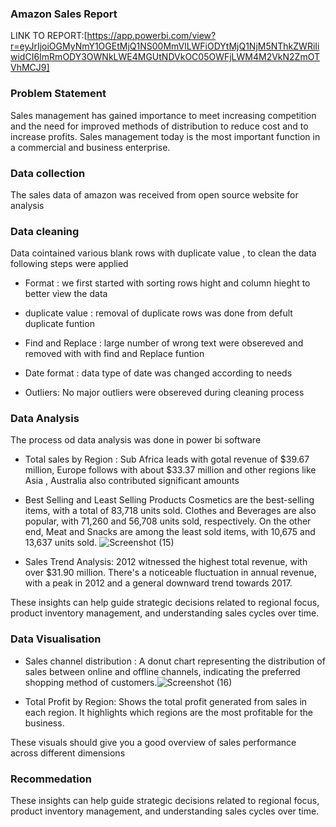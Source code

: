 ### Amazon Sales Report 
LINK TO REPORT:[https://app.powerbi.com/view?r=eyJrIjoiOGMyNmY1OGEtMjQ1NS00MmVlLWFiODYtMjQ1NjM5NThkZWRiIiwidCI6ImRmODY3OWNkLWE4MGUtNDVkOC05OWFjLWM4M2VkN2ZmOTVhMCJ9]

### Problem Statement
Sales management has gained importance to meet increasing competition and the need for improved methods of distribution to reduce cost and to increase profits. Sales management today is the most important function in a commercial and business enterprise.

### Data collection 
 The sales data of amazon was received  from open source website for analysis 

 ### Data cleaning
 Data cointained various blank rows with duplicate value ,  to clean the data following steps were applied

 - Format : we first started with sorting rows hight and column hieght to better view the data  

- duplicate value : removal of duplicate rows was done from defult duplicate funtion 

- Find and Replace : large number of wrong text were obsereved and removed with with find and Replace funtion

- Date format : data type of date was changed according to needs 

- Outliers: No major outliers were obsereved during cleaning process

### Data Analysis
The process od data analysis was done in power bi software 

- Total sales by Region : Sub Africa leads with gotal revenue of $39.67 million,
 Europe follows with about $33.37 million and other regions like Asia , Australia also contributed significant amounts

- Best Selling and Least Selling Products 
 Cosmetics are the best-selling items, with a total of 83,718 units sold.
Clothes and Beverages are also popular, with 71,260 and 56,708 units sold, respectively.
On the other end, Meat and Snacks are among the least sold items, with 10,675 and 13,637 units sold.
![Screenshot (15)](https://github.com/Harry1sol/Sales-analysis-Amazon-/assets/162426151/bd5a2adb-b09e-45cb-94ee-bdc78a8fd0db)

- Sales Trend Analysis: 2012 witnessed the highest total revenue,  with over $31.90 million. There's a noticeable fluctuation in annual revenue, with a peak in 2012 and a general downward trend towards 2017.

These insights can help guide strategic decisions related to regional focus, product inventory management, and understanding sales cycles over time.

### Data Visualisation

- Sales channel distribution : A donut chart representing the distribution of sales between online and offline channels, indicating the preferred shopping method of customers.![Screenshot (16)](https://github.com/Harry1sol/Sales-analysis-Amazon-/assets/162426151/5a1a0f27-4a90-41d2-b762-0a871c1a6fab)

- Total Profit by Region: Shows the total profit generated from sales in each region. It highlights which regions are the most profitable for the business.

These visuals should give you a good overview of sales performance across different dimensions

### Recommedation
These insights can help guide strategic decisions related to regional focus, product inventory management, and understanding sales cycles over time. 

